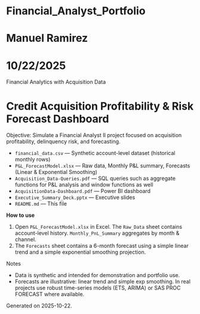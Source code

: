 # Financial_Analyst_Portfolio
# Manuel Ramirez
# 10/22/2025
Financial Analytics with Acquisition Data

# Credit Acquisition Profitability & Risk Forecast Dashboard
Objective: Simulate a Financial Analyst II project focused on acquisition profitability, delinquency risk, and forecasting.

- `financial_data.csv` — Synthetic account-level dataset (historical monthly rows)
- `P&L_ForecastModel.xlsx` — Raw data, Monthly P&L summary, Forecasts (Linear & Exponential Smoothing)
- `Acquisition_Data-Queries.pdf` — SQL queries such as aggregate functions for P&L analysis and window functions as well
- `AcquisitionData-Dashboard.pdf` — Power BI dashboard 
- `Executive_Summary_Deck.pptx` — Executive slides 
- `README.md` — This file

**How to use**
1. Open `P&L_ForecastModel.xlsx` in Excel. The `Raw_Data` sheet contains account-level history. `Monthly_PnL_Summary` aggregates by month & channel.
2. The `Forecasts` sheet contains a 6-month forecast using a simple linear trend and a simple exponential smoothing projection.

Notes
- Data is synthetic and intended for demonstration and portfolio use.
- Forecasts are illustrative: linear trend and simple exp smoothing. In real projects use robust time-series models (ETS, ARIMA) or SAS PROC FORECAST where available.

Generated on 2025-10-22.
